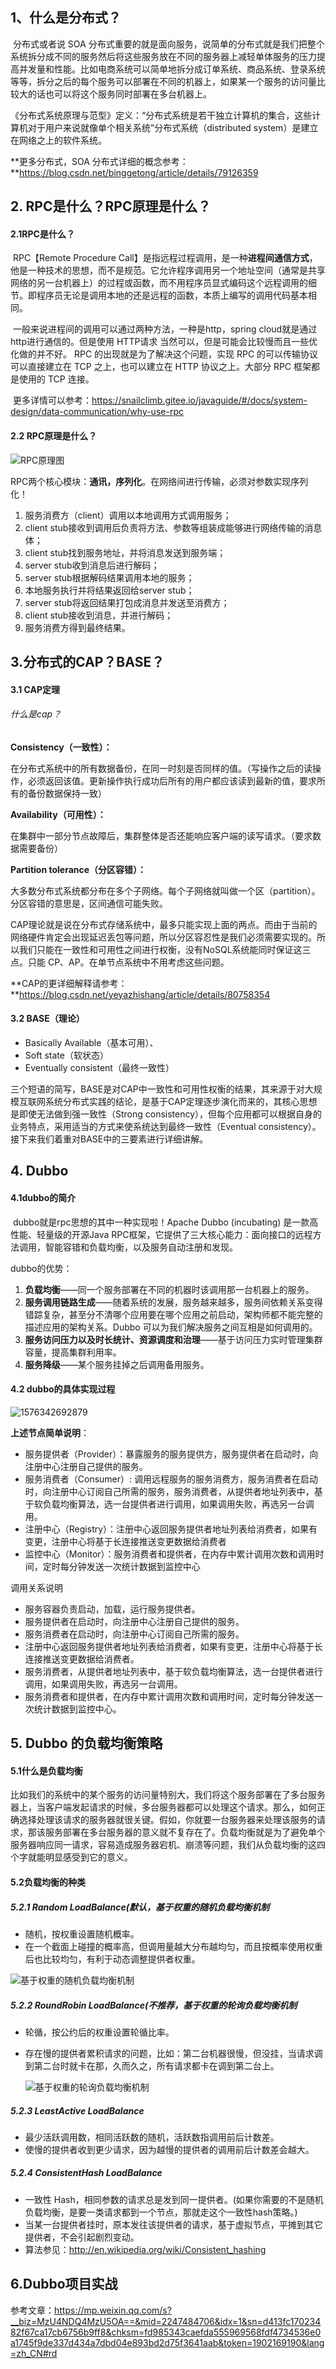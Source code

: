 ## 1、什么是分布式？

​	分布式或者说 SOA 分布式重要的就是面向服务，说简单的分布式就是我们把整个系统拆分成不同的服务然后将这些服务放在不同的服务器上减轻单体服务的压力提高并发量和性能。比如电商系统可以简单地拆分成订单系统、商品系统、登录系统等等，拆分之后的每个服务可以部署在不同的机器上，如果某一个服务的访问量比较大的话也可以将这个服务同时部署在多台机器上。

《分布式系统原理与范型》定义：“分布式系统是若干独立计算机的集合，这些计算机对于用户来说就像单个相关系统”分布式系统（distributed system）是建立在网络之上的软件系统。

**更多分布式，SOA 分布式详细的概念参考：**https://blog.csdn.net/binggetong/article/details/79126359

## 2. RPC是什么？RPC原理是什么？

#### 2.1RPC是什么？

​	RPC【Remote Procedure Call】是指远程过程调用，是一种**进程间通信方式**，他是一种技术的思想，而不是规范。它允许程序调用另一个地址空间（通常是共享网络的另一台机器上）的过程或函数，而不用程序员显式编码这个远程调用的细节。即程序员无论是调用本地的还是远程的函数，本质上编写的调用代码基本相同。

​	一般来说进程间的调用可以通过两种方法，一种是http，spring cloud就是通过http进行通信的。但是使用 HTTP请求 当然可以，但是可能会比较慢而且一些优化做的并不好。 RPC 的出现就是为了解决这个问题，实现 RPC 的可以传输协议可以直接建立在 TCP 之上，也可以建立在 HTTP 协议之上。大部分 RPC 框架都是使用的 TCP 连接。

​	更多详情可以参考：https://snailclimb.gitee.io/javaguide/#/docs/system-design/data-communication/why-use-rpc

#### 2.2 RPC原理是什么？

![RPC原理图](D:\BaiduNetdiskDownload\markdown图片\37345851.jpg)

RPC两个核心模块：**通讯，序列化**。在网络间进行传输，必须对参数实现序列化！

1. 服务消费方（client）调用以本地调用方式调用服务；
2. client stub接收到调用后负责将方法、参数等组装成能够进行网络传输的消息体；
3. client stub找到服务地址，并将消息发送到服务端；
4. server stub收到消息后进行解码；
5. server stub根据解码结果调用本地的服务；
6. 本地服务执行并将结果返回给server stub；
7. server stub将返回结果打包成消息并发送至消费方；
8. client stub接收到消息，并进行解码；
9. 服务消费方得到最终结果。

## 3.分布式的CAP？BASE？

#### 3.1 CAP定理

###### 什么是cap？

**Consistency（一致性）：**

在分布式系统中的所有数据备份，在同一时刻是否同样的值。（写操作之后的读操作，必须返回该值。更新操作执行成功后所有的用户都应该读到最新的值，要求所有的备份数据保持一致）

**Availability（可用性）：**

在集群中一部分节点故障后，集群整体是否还能响应客户端的读写请求。（要求数据需要备份）

**Partition tolerance（分区容错）：**

大多数分布式系统都分布在多个子网络。每个子网络就叫做一个区（partition）。分区容错的意思是，区间通信可能失败。

​	CAP理论就是说在分布式存储系统中，最多只能实现上面的两点。而由于当前的网络硬件肯定会出现延迟丢包等问题，所以分区容忍性是我们必须需要实现的。所以我们只能在一致性和可用性之间进行权衡，没有NoSQL系统能同时保证这三点。只能 CP、AP。在单节点系统中不用考虑这些问题。

**CAP的更详细解释请参考：**https://blog.csdn.net/yeyazhishang/article/details/80758354

#### 3.2 BASE（理论）

- Basically Available（基本可用）、
- Soft state（软状态）
- Eventually consistent（最终一致性）

三个短语的简写，BASE是对CAP中一致性和可用性权衡的结果，其来源于对大规模互联网系统分布式实践的结论，是基于CAP定理逐步演化而来的，其核心思想是即使无法做到强一致性（Strong consistency），但每个应用都可以根据自身的业务特点，采用适当的方式来使系统达到最终一致性（Eventual consistency）。接下来我们着重对BASE中的三要素进行详细讲解。

 

## 4. Dubbo

#### 4.1dubbo的简介

​	dubbo就是rpc思想的其中一种实现啦！Apache Dubbo (incubating) 是一款高性能、轻量级的开源Java RPC框架，它提供了三大核心能力：面向接口的远程方法调用，智能容错和负载均衡，以及服务自动注册和发现。

dubbo的优势：

1. **负载均衡**——同一个服务部署在不同的机器时该调用那一台机器上的服务。
2. **服务调用链路生成**——随着系统的发展，服务越来越多，服务间依赖关系变得错踪复杂，甚至分不清哪个应用要在哪个应用之前启动，架构师都不能完整的描述应用的架构关系。Dubbo 可以为我们解决服务之间互相是如何调用的。
3. **服务访问压力以及时长统计、资源调度和治理**——基于访问压力实时管理集群容量，提高集群利用率。
4. **服务降级**——某个服务挂掉之后调用备用服务。

#### 4.2 dubbo的具体实现过程

![1576342692879](D:\BaiduNetdiskDownload\markdown图片\1576342692879.png)



**上述节点简单说明**：

- 服务提供者（Provider）：暴露服务的服务提供方，服务提供者在启动时，向注册中心注册自己提供的服务。
- 服务消费者（Consumer）: 调用远程服务的服务消费方，服务消费者在启动时，向注册中心订阅自己所需的服务，服务消费者，从提供者地址列表中，基于软负载均衡算法，选一台提供者进行调用，如果调用失败，再选另一台调用。
- 注册中心（Registry）：注册中心返回服务提供者地址列表给消费者，如果有变更，注册中心将基于长连接推送变更数据给消费者
- 监控中心（Monitor）：服务消费者和提供者，在内存中累计调用次数和调用时间，定时每分钟发送一次统计数据到监控中心

调用关系说明

- 服务容器负责启动，加载，运行服务提供者。
-  服务提供者在启动时，向注册中心注册自己提供的服务。
- 服务消费者在启动时，向注册中心订阅自己所需的服务。
-  注册中心返回服务提供者地址列表给消费者，如果有变更，注册中心将基于长连接推送变更数据给消费者。
-  服务消费者，从提供者地址列表中，基于软负载均衡算法，选一台提供者进行调用，如果调用失败，再选另一台调用。
- 服务消费者和提供者，在内存中累计调用次数和调用时间，定时每分钟发送一次统计数据到监控中心。

## 5. Dubbo 的负载均衡策略

#### 5.1什么是负载均衡

​	比如我们的系统中的某个服务的访问量特别大，我们将这个服务部署在了多台服务器上，当客户端发起请求的时候，多台服务器都可以处理这个请求。那么，如何正确选择处理该请求的服务器就很关键。假如，你就要一台服务器来处理该服务的请求，那该服务部署在多台服务器的意义就不复存在了。负载均衡就是为了避免单个服务器响应同一请求，容易造成服务器宕机、崩溃等问题，我们从负载均衡的这四个字就能明显感受到它的意义。

#### 5.2负载均衡的种类

##### 5.2.1  Random LoadBalance(默认，基于权重的随机负载均衡机制

- 随机，按权重设置随机概率。
- 在一个截面上碰撞的概率高，但调用量越大分布越均匀，而且按概率使用权重后也比较均匀，有利于动态调整提供者权重。

![基于权重的随机负载均衡机制](D:\BaiduNetdiskDownload\markdown图片\77722327.jpg)

##### 5.2.2 RoundRobin LoadBalance(不推荐，基于权重的轮询负载均衡机制

- 轮循，按公约后的权重设置轮循比率。

- 存在慢的提供者累积请求的问题，比如：第二台机器很慢，但没挂，当请求调到第二台时就卡在那，久而久之，所有请求都卡在调到第二台上。

  ![基于权重的轮询负载均衡机制](D:\BaiduNetdiskDownload\markdown图片\97933247.jpg)

##### 5.2.3 LeastActive LoadBalance

- 最少活跃调用数，相同活跃数的随机，活跃数指调用前后计数差。
- 使慢的提供者收到更少请求，因为越慢的提供者的调用前后计数差会越大。

##### 5.2.4  ConsistentHash LoadBalance

- 一致性 Hash，相同参数的请求总是发到同一提供者。(如果你需要的不是随机负载均衡，是要一类请求都到一个节点，那就走这个一致性hash策略。)
- 当某一台提供者挂时，原本发往该提供者的请求，基于虚拟节点，平摊到其它提供者，不会引起剧烈变动。
- 算法参见：http://en.wikipedia.org/wiki/Consistent_hashing

## 6.Dubbo项目实战

参考文章：https://mp.weixin.qq.com/s?__biz=MzU4NDQ4MzU5OA==&mid=2247484706&idx=1&sn=d413fc17023482f67ca17cb6756b9ff8&chksm=fd985343caefda555969568fdf4734536e0a1745f9de337d434a7dbd04e893bd2d75f3641aab&token=1902169190&lang=zh_CN#rd